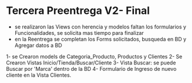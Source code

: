 # Tercera Preentrega V2- Final


* se realizaron las Views con herencia y modelos faltan los formularios y Funcionalidades, se solicita mas tiempo para finalizar
* en la Reentrega se completan los Forms solicitados, busqueda en BD y Agregar datos a BD


1- se Crearon models de Categoria_Producto, Productos y Clientes
2- Se Crearon Vistas Inicio/Tienda/Buscar/Cliente
3- Vista Buscar: se puede Buscar por 'Marca' dentro de la BD
4- Formulario de Ingreso de nuevo cliente en la Vista Clientes.

